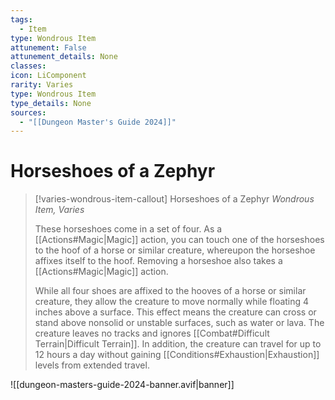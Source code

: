 ```yaml
---
tags:
  - Item
type: Wondrous Item
attunement: False
attunement_details: None
classes:
icon: LiComponent
rarity: Varies
type: Wondrous Item
type_details: None
sources: 
  - "[[Dungeon Master's Guide 2024]]"
---
```

# Horseshoes of a Zephyr
>[!varies-wondrous-item-callout] Horseshoes of a Zephyr
>_Wondrous Item, Varies_
>
>These horseshoes come in a set of four. As a [[Actions#Magic\|Magic]] action, you can touch one of the horseshoes to the hoof of a horse or similar creature, whereupon the horseshoe affixes itself to the hoof. Removing a horseshoe also takes a [[Actions#Magic\|Magic]] action.
>
>While all four shoes are affixed to the hooves of a horse or similar creature, they allow the creature to move normally while floating 4 inches above a surface. This effect means the creature can cross or stand above nonsolid or unstable surfaces, such as water or lava. The creature leaves no tracks and ignores [[Combat#Difficult Terrain\|Difficult Terrain]]. In addition, the creature can travel for up to 12 hours a day without gaining [[Conditions#Exhaustion\|Exhaustion]] levels from extended travel.
>


![[dungeon-masters-guide-2024-banner.avif|banner]]